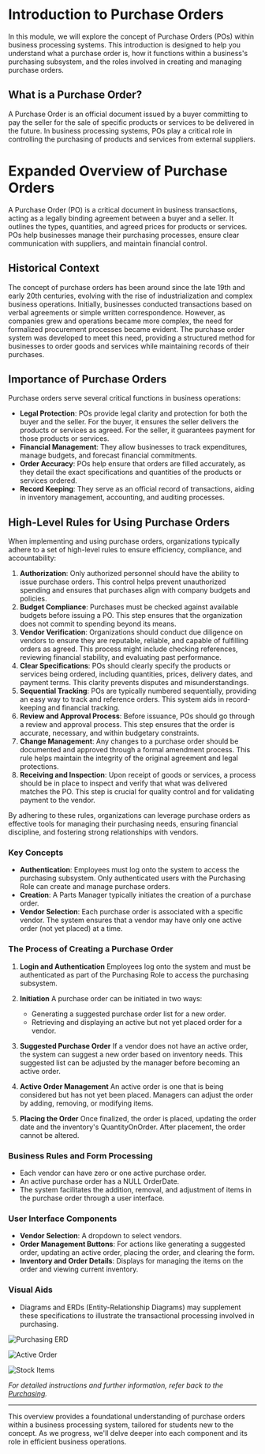 # Introduction to Purchase Orders

In this module, we will explore the concept of Purchase Orders (POs) within business processing systems. This introduction is designed to help you understand what a purchase order is, how it functions within a business's purchasing subsystem, and the roles involved in creating and managing purchase orders.

## What is a Purchase Order?

A Purchase Order is an official document issued by a buyer committing to pay the seller for the sale of specific products or services to be delivered in the future. In business processing systems, POs play a critical role in controlling the purchasing of products and services from external suppliers.

# Expanded Overview of Purchase Orders

A Purchase Order (PO) is a critical document in business transactions, acting as a legally binding agreement between a buyer and a seller. It outlines the types, quantities, and agreed prices for products or services. POs help businesses manage their purchasing processes, ensure clear communication with suppliers, and maintain financial control.

## Historical Context

The concept of purchase orders has been around since the late 19th and early 20th centuries, evolving with the rise of industrialization and complex business operations. Initially, businesses conducted transactions based on verbal agreements or simple written correspondence. However, as companies grew and operations became more complex, the need for formalized procurement processes became evident. The purchase order system was developed to meet this need, providing a structured method for businesses to order goods and services while maintaining records of their purchases.

## Importance of Purchase Orders

Purchase orders serve several critical functions in business operations:

- **Legal Protection**: POs provide legal clarity and protection for both the buyer and the seller. For the buyer, it ensures the seller delivers the products or services as agreed. For the seller, it guarantees payment for those products or services.
- **Financial Management**: They allow businesses to track expenditures, manage budgets, and forecast financial commitments.
- **Order Accuracy**: POs help ensure that orders are filled accurately, as they detail the exact specifications and quantities of the products or services ordered.
- **Record Keeping**: They serve as an official record of transactions, aiding in inventory management, accounting, and auditing processes.

## High-Level Rules for Using Purchase Orders

When implementing and using purchase orders, organizations typically adhere to a set of high-level rules to ensure efficiency, compliance, and accountability:

1. **Authorization**: Only authorized personnel should have the ability to issue purchase orders. This control helps prevent unauthorized spending and ensures that purchases align with company budgets and policies.
2. **Budget Compliance**: Purchases must be checked against available budgets before issuing a PO. This step ensures that the organization does not commit to spending beyond its means.
3. **Vendor Verification**: Organizations should conduct due diligence on vendors to ensure they are reputable, reliable, and capable of fulfilling orders as agreed. This process might include checking references, reviewing financial stability, and evaluating past performance.
4. **Clear Specifications**: POs should clearly specify the products or services being ordered, including quantities, prices, delivery dates, and payment terms. This clarity prevents disputes and misunderstandings.
5. **Sequential Tracking**: POs are typically numbered sequentially, providing an easy way to track and reference orders. This system aids in record-keeping and financial tracking.
6. **Review and Approval Process**: Before issuance, POs should go through a review and approval process. This step ensures that the order is accurate, necessary, and within budgetary constraints.
7. **Change Management**: Any changes to a purchase order should be documented and approved through a formal amendment process. This rule helps maintain the integrity of the original agreement and legal protections.
8. **Receiving and Inspection**: Upon receipt of goods or services, a process should be in place to inspect and verify that what was delivered matches the PO. This step is crucial for quality control and for validating payment to the vendor.

By adhering to these rules, organizations can leverage purchase orders as effective tools for managing their purchasing needs, ensuring financial discipline, and fostering strong relationships with vendors.


### Key Concepts

- **Authentication**: Employees must log onto the system to access the purchasing subsystem. Only authenticated users with the Purchasing Role can create and manage purchase orders.
- **Creation**: A Parts Manager typically initiates the creation of a purchase order.
- **Vendor Selection**: Each purchase order is associated with a specific vendor. The system ensures that a vendor may have only one active order (not yet placed) at a time.

### The Process of Creating a Purchase Order

1. **Login and Authentication**
   Employees log onto the system and must be authenticated as part of the Purchasing Role to access the purchasing subsystem.

2. **Initiation**
   A purchase order can be initiated in two ways:
   - Generating a suggested purchase order list for a new order.
   - Retrieving and displaying an active but not yet placed order for a vendor.

3. **Suggested Purchase Order**
   If a vendor does not have an active order, the system can suggest a new order based on inventory needs. This suggested list can be adjusted by the manager before becoming an active order.

4. **Active Order Management**
   An active order is one that is being considered but has not yet been placed. Managers can adjust the order by adding, removing, or modifying items.

5. **Placing the Order**
   Once finalized, the order is placed, updating the order date and the inventory's QuantityOnOrder. After placement, the order cannot be altered.

### Business Rules and Form Processing

- Each vendor can have zero or one active purchase order.
- An active purchase order has a NULL OrderDate.
- The system facilitates the addition, removal, and adjustment of items in the purchase order through a user interface.

### User Interface Components

- **Vendor Selection**: A dropdown to select vendors.
- **Order Management Buttons**: For actions like generating a suggested order, updating an active order, placing the order, and clearing the form.
- **Inventory and Order Details**: Displays for managing the items on the order and viewing current inventory.

### Visual Aids

- Diagrams and ERDs (Entity-Relationship Diagrams) may supplement these specifications to illustrate the transactional processing involved in purchasing.

![Purchasing ERD](./purchasing_erd.png)

![Active Order](./currentactiveorder.png)

![Stock Items](./vendorinventory.png)

*For detailed instructions and further information, refer back to the [Purchasing](./ReadMe.md).*

---

This overview provides a foundational understanding of purchase orders within a business processing system, tailored for students new to the concept. As we progress, we'll delve deeper into each component and its role in efficient business operations.
